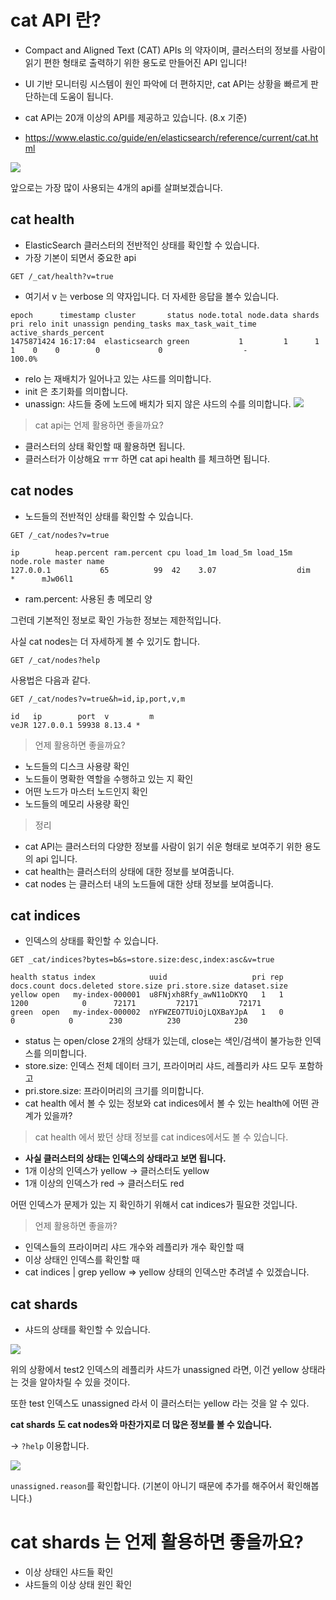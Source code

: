 # cat API 란?

- Compact and Aligned Text (CAT) APIs 의 약자이며, 클러스터의 정보를 사람이 읽기 편한 형태로 출력하기 위한 용도로 만들어진 API 입니다!

- UI 기반 모니터링 시스템이 원인 파악에 더 편하지만, cat API는 상황을 빠르게 판단하는데 도움이 됩니다.
- cat API는 20개 이상의 API를 제공하고 있습니다. (8.x 기준)

- https://www.elastic.co/guide/en/elasticsearch/reference/current/cat.html

![](/images/2024-06-01-21-29-46.png)

앞으로는 가장 많이 사용되는 4개의 api를 살펴보겠습니다.

## cat health

- ElasticSearch 클러스터의 전반적인 상태를 확인할 수 있습니다.
- 가장 기본이 되면서 중요한 api

```
GET /_cat/health?v=true
```

- 여기서 v 는 verbose 의 약자입니다. 더 자세한 응답을 볼수 있습니다.

```
epoch      timestamp cluster       status node.total node.data shards pri relo init unassign pending_tasks max_task_wait_time active_shards_percent
1475871424 16:17:04  elasticsearch green           1         1      1   1    0    0        0             0                  -                100.0%
```

- relo 는 재배치가 일어나고 있는 샤드를 의미합니다.
- init 은 초기화를 의미합니다.
- unassign: 샤드들 중에 노드에 배치가 되지 않은 샤드의 수를 의미합니다.
![](/images/2024-06-01-21-33-34.png)


> cat api는 언제 활용하면 좋을까요?

- 클러스터의 상태 확인할 때 활용하면 됩니다.
- 클러스터가 이상해요 ㅠㅠ 하면 cat api health 를 체크하면 됩니다.

## cat nodes

- 노드들의 전반적인 상태를 확인할 수 있습니다.

```
GET /_cat/nodes?v=true
```

```
ip        heap.percent ram.percent cpu load_1m load_5m load_15m node.role master name
127.0.0.1           65          99  42    3.07                  dim       *      mJw06l1
```


- ram.percent: 사용된 총 메모리 양


그런데 기본적인 정보로 확인 가능한 정보는 제한적입니다.

사실 cat nodes는 더 자세하게 볼 수 있기도 합니다.

```
GET /_cat/nodes?help
```

사용법은 다음과 같다.

```
GET /_cat/nodes?v=true&h=id,ip,port,v,m
```

```
id   ip        port  v         m
veJR 127.0.0.1 59938 8.13.4 *
```

> 언제 활용하면 좋을까요?

- 노드들의 디스크 사용량 확인
- 노드들이 명확한 역할을 수행하고 있는 지 확인
- 어떤 노드가 마스터 노드인지 확인
- 노드들의 메모리 사용량 확인

> 정리

- cat API는 클러스터의 다양한 정보를 사람이 읽기 쉬운 형태로 보여주기 위한 용도의 api 입니다.
- cat health는 클러스터의 상태에 대한 정보를 보여줍니다.
- cat nodes 는 클러스터 내의 노드들에 대한 상태 정보를 보여줍니다.

## cat indices

- 인덱스의 상태를 확인할 수 있습니다.

```
GET _cat/indices?bytes=b&s=store.size:desc,index:asc&v=true
```

```
health status index            uuid                   pri rep docs.count docs.deleted store.size pri.store.size dataset.size
yellow open   my-index-000001  u8FNjxh8Rfy_awN11oDKYQ   1   1       1200            0      72171         72171         72171
green  open   my-index-000002  nYFWZEO7TUiOjLQXBaYJpA   1   0          0            0        230          230            230
```

- status 는 open/close 2개의 상태가 있는데, close는 색인/검색이 불가능한 인덱스를 의미합니다.
- store.size: 인덱스 전체 데이터 크기, 프라이머리 샤드, 레플리카 샤드 모두 포함하고
- pri.store.size: 프라이머리의 크기를 의미합니다.
- cat health 에서 볼 수 있는 정보와 cat indices에서 볼 수 있는 health에 어떤 관계가 있을까?

> cat health 에서 봤던 상태 정보를 cat indices에서도 볼 수 있습니다. 

- **사실 클러스터의 상태는 인덱스의 상태라고 보면 됩니다.**
- 1개 이상의 인덱스가 yellow -> 클러스터도 yellow
- 1개 이상의 인덱스가 red -> 클러스터도 red

어떤 인덱스가 문제가 있는 지 확인하기 위해서 cat indices가 필요한 것입니다.

> 언제 활용하면 좋을까?

- 인덱스들의 프라이머리 샤드 개수와 레플리카 개수 확인할 때
- 이상 상태인 인덱스를 확인할 때
- cat indices | grep yellow => yellow 상태의 인덱스만 추려낼 수 있겠습니다.

## cat shards

- 샤드의 상태를 확인할 수 있습니다.

![](/images/2024-06-02-15-54-29.png)

위의 상황에서 test2 인덱스의 레플리카 샤드가 unassigned 라면, 이건 yellow 상태라는 것을 알아차릴 수 있을 것이다.

또한 test 인덱스도 unassigned 라서 이 클러스터는 yellow 라는 것을 알 수 있다.


**cat shards 도 cat nodes와 마찬가지로 더 많은 정보를 볼 수 있습니다.**

-> `?help` 이용합니다.

![](/images/2024-06-02-15-56-03.png)

`unassigned.reason`를 확인합니다. (기본이 아니기 때문에 추가를 해주어서 확인해봅니다.)

# cat shards 는 언제 활용하면 좋을까요?

- 이상 상태인 샤드들 확인
- 샤드들의 이상 상태 원인 확인